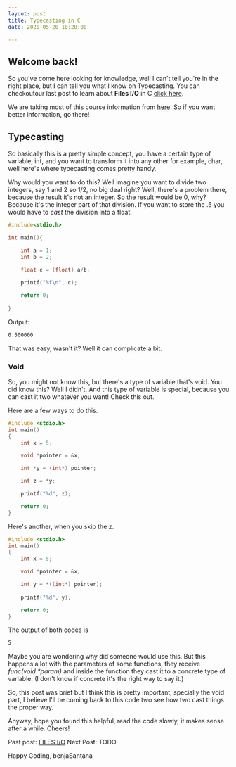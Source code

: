 ```yaml
---
layout: post
title: Typecasting in C
date: 2020-05-20 10:28:00

---
```


## Welcome back!

So you've come here looking for knowledge, well I can't tell you're in the right place, but I can tell you what I know on Typecasting. You can checkoutour last post to learn about __Files I/O__ in C [click here][ReLearning].

We are taking most of this course information from [here][page]. So if you want better information, go there!

## Typecasting

So basically this is a pretty simple concept, you have a certain type of variable, int, and you want to transform it into any other for example, char, well here's where typecasting comes pretty handy.

Why would you want to do this? Well imagine you want to divide two integers, say 1 and 2 so 1/2, no big deal right? Well, there's a problem there, because the result it's not an integer. So the result would be 0, why? Because it's the integer part of that division. If you want to store the .5 you would have to _cast_ the division into a float.



```c
#include<stdio.h>

int main(){

    int a = 1;
    int b = 2;

    float c = (float) a/b;
    
    printf("%f\n", c);

    return 0;
    
}
```
Output:

```bash
0.500000
```
That was easy, wasn't it? Well it can complicate a bit.

### Void

So, you might not know this, but there's a type of variable that's void. You did know this? Well I didn't. And this type of variable is special, because you can cast it two whatever you want! Check this out.

Here are a few ways to do this.

```c
#include <stdio.h>
int main()
{
    int x = 5;

    void *pointer = &x;

    int *y = (int*) pointer;

    int z = *y;

    printf("%d", z);

    return 0;
}
```
Here's another, when you skip the _z_.

```c
#include <stdio.h>
int main()
{
    int x = 5;

    void *pointer = &x;

    int y = *((int*) pointer);
    
    printf("%d", y);

    return 0;
}

```

The output of both codes is 

```bash
5
```
Maybe you are wondering why did someone would use this. But this happens a lot with the parameters of some functions, they receive _func(void *param)_ and inside the function they cast it to a concrete type of variable. (I don't know if concrete it's the right way to say it.)

So, this post was brief but I think this is pretty important, specially the void part, I believe I'll be coming back to this code two see how two cast things the proper way.

Anyway, hope you found this helpful, read the code slowly, it makes sense after a while. Cheers!



Past post: [FILES I/O][ReLearning]
Next Post: TODO

Happy Coding,
benjaSantana

[page]: https://www.cprogramming.com/tutorial/c/lesson1.html
[ReLearning]: https://benjasantana.github.io/2020/05/19/Files.html
[nextLesson]: https://benjasantana.github.io/
